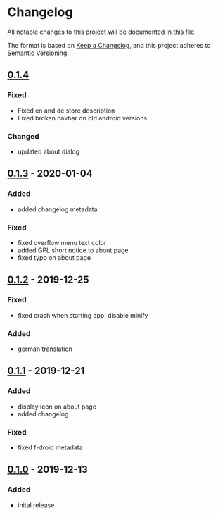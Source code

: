 # Changelog
All notable changes to this project will be documented in this file.

The format is based on [Keep a Changelog](https://keepachangelog.com/en/1.0.0/),
and this project adheres to [Semantic Versioning](https://semver.org/spec/v2.0.0.html).

## [0.1.4]
### Fixed
- Fixed en and de store description
- Fixed broken navbar on old android versions

### Changed
- updated about dialog

## [0.1.3] - 2020-01-04
### Added
- added changelog metadata

### Fixed
- fixed overflow menu text color
- added GPL short notice to about page
- fixed typo on about page

## [0.1.2] - 2019-12-25
### Fixed
- fixed crash when starting app: disable minify

### Added
- german translation

## [0.1.1] - 2019-12-21
### Added
- display icon on about page
- added changelog

### Fixed
- fixed f-droid metadata

## [0.1.0] - 2019-12-13
### Added
- inital release

[Unreleased]: https://codeberg.org/getdisconnected/LibreIpsum/src/branch/master
[0.1.4]: https://codeberg.org/getdisconnected/LibreIpsum/src/tag/v0.1.4
[0.1.3]: https://codeberg.org/getdisconnected/LibreIpsum/src/tag/v0.1.3
[0.1.2]: https://codeberg.org/getdisconnected/LibreIpsum/src/tag/v0.1.2
[0.1.1]: https://codeberg.org/getdisconnected/LibreIpsum/src/tag/v0.1.1
[0.1.0]: https://codeberg.org/getdisconnected/LibreIpsum/src/tag/v0.1.0
